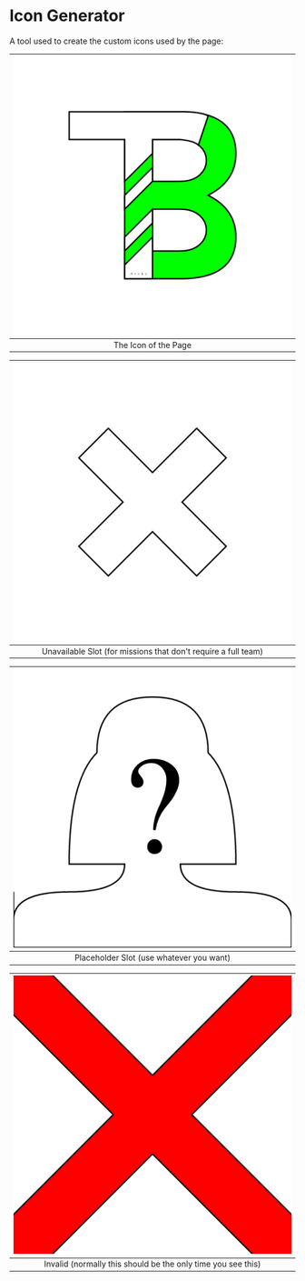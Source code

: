 # Icon Generator

A tool used to create the custom icons used by the page:

|![icon](/assets/icon-512.png)|
|:-:|
|The Icon of the Page|

|![icon](/assets/img/icon-unavailable.png)|
|:-:|
|Unavailable Slot (for missions that don't require a full team)|

|![icon](/assets/img/icon-placeholder.png)|
|:-:|
|Placeholder Slot (use whatever you want)|

|![icon](/assets/img/icon-missing.png)|
|:-:|
|Invalid (normally this should be the only time you see this)|
